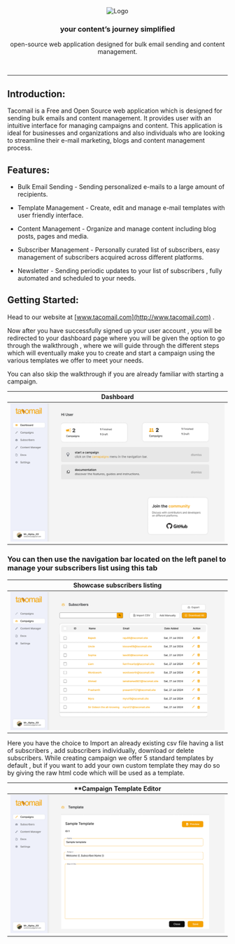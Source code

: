 <div align="center">
  <img src="https://github.com/NotMugil/tacomail/blob/b14a0aa475c2c6052915e1107a72fc2d9bdbc946/attachments/tacomail.svg" width="500" alt="Logo"/><br/>
  <h3>your content’s journey simplified</h3>
  <p>open-source web application designed for bulk email sending and content management.
<!--   <p align="center"><a href="">s</a> · <a href="">d</a> · <a href="">a</a></p> 	 -->
</div>
<br />

---

## Introduction:

Tacomail is a Free and Open Source web application which is designed for sending bulk emails and content management. It provides user with an intuitive interface for managing campaigns and content. This application is ideal for businesses and organizations and also individuals who are looking to streamline their e-mail marketing, blogs and content management process.

## Features:

*   Bulk Email Sending - Sending personalized e-mails to a large amount of recipients.
    
*   Template Management - Create, edit and manage e-mail templates with user friendly interface.
    
*   Content Management - Organize and manage content including blog posts, pages and media.
    
*   Subscriber Management - Personally curated list of subscribers, easy management of subscribers acquired across different platforms.
    
*   Newsletter - Sending periodic updates to your list of subscribers , fully automated and scheduled to your needs.
    

## Getting Started:

Head to our website at [www.tacomail.com](http://www.tacomail.com) .

Now after you have successfully signed up your user account , you will be redirected to your dashboard page where you will be given the option to go through the walkthrough , where we will guide through the different steps which will eventually make you to create and start a campaign using the various templates we offer to meet your needs.

You can also skip the walkthrough if you are already familiar with starting a campaign.

| **Dashboard**                                                       |
| --------------------------------------------------------------------|
| ![Subscribers Desktop.png](./attachments/Subscribers_Desktop_1.png) |

### You can then use the navigation bar located on the left panel to manage your subscribers list using this tab
| **Showcase subscribers listing**                                                    |
| ------------------------------------------------------------------------------------|
|![Listing Subscribers Desktop 1.png](./attachments/Listing_Subscribers_Desktop_1.png)|

Here you have the choice to Import an already existing csv file having a list of subscribers , add subscribers individually, download or delete subscribers. While creating campaign we offer 5 standard templates by default , but if you want to add your own custom template they may do so by giving the raw html code which will be used as a template.

| **Campaign Template Editor                                            | 
| --------------------------------------------------------------------- |
| ![Subscribers Desktop 2.png](./attachments/Subscribers_Desktop_2.png) |
